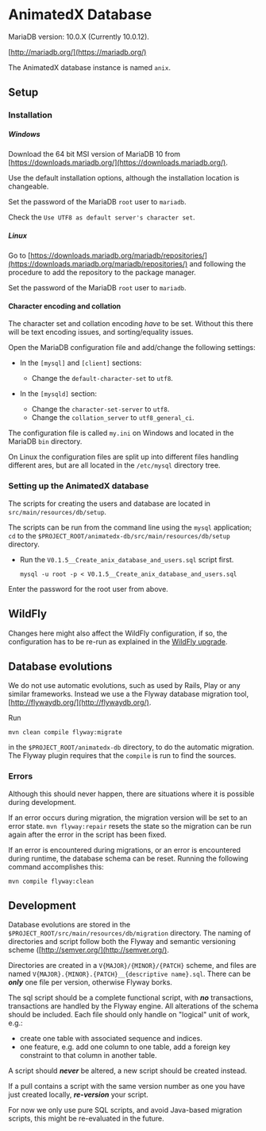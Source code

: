 # AnimatedX Database

MariaDB version: 10.0.X (Currently 10.0.12).

[http://mariadb.org/](https://mariadb.org/)

The AnimatedX database instance is named `anix`.

## Setup

### Installation

##### Windows

Download the 64 bit MSI version of MariaDB 10 from [https://downloads.mariadb.org/](https://downloads.mariadb.org/).

Use the default installation options, although the installation location is changeable.

Set the password of the MariaDB `root` user to `mariadb`.

Check the `Use UTF8 as default server's character set`.

##### Linux

Go to [https://downloads.mariadb.org/mariadb/repositories/](https://downloads.mariadb.org/mariadb/repositories/) and following the procedure to add the repository to the package manager.

Set the password of the MariaDB `root` user to `mariadb`.

#### Character encoding and collation

The character set and collation encoding _have_ to be set. Without this there will be text encoding issues, and sorting/equality issues.

Open the MariaDB configuration file and add/change the following settings:

- In the `[mysql]` and `[client]` sections:
    - Change the `default-character-set` to `utf8`.

- In the `[mysqld]` section:
    - Change the `character-set-server` to `utf8`.
    - Change the `collation_server` to `utf8_general_ci`.

The configuration file is called `my.ini` on Windows and located in the MariaDB `bin` directory.

On Linux the configuration files are split up into different files handling different ares, but are all located in the `/etc/mysql` directory tree.

### Setting up the AnimatedX database

The scripts for creating the users and database are located in `src/main/resources/db/setup`.

The scripts can be run from the command line using the `mysql` application; `cd` to the `$PROJECT_ROOT/animatedx-db/src/main/resources/db/setup` directory.

- Run the `V0.1.5__Create_anix_database_and_users.sql` script first.

    `mysql -u root -p < V0.1.5__Create_anix_database_and_users.sql`

Enter the password for the root user from above.

## WildFly

Changes here might also affect the WildFly configuration, if so, the configuration has to be re-run as explained in the [WildFly upgrade](../wildfly/README.md#upgrade).

## Database evolutions

We do not use automatic evolutions, such as used by Rails, Play or any similar frameworks. Instead we use a the Flyway database migration tool, [http://flywaydb.org/](http://flywaydb.org/).

Run

    mvn clean compile flyway:migrate
    
in the `$PROJECT_ROOT/animatedx-db` directory, to do the automatic migration. The Flyway plugin requires that the `compile` is run to find the sources.

### Errors

Although this should never happen, there are situations where it is possible during development. 

If an error occurs during migration, the migration version will be set to an error state. `mvn flyway:repair` resets the state so the migration can be run again after the error in the script has been fixed.

If an error is encountered during migrations, or an error is encountered during runtime, the database schema can be reset. Running the following command accomplishes this:

    mvn compile flyway:clean

## Development
Database evolutions are stored in the `$PROJECT_ROOT/src/main/resources/db/migration` directory. The naming of directories and script follow both the Flyway and semantic versioning scheme ([http://semver.org/](http://semver.org/).

Directories are created in a `V{MAJOR}/{MINOR}/{PATCH}` scheme, and files are named `V{MAJOR}.{MINOR}.{PATCH}__{descriptive name}.sql`. There can be ***only*** one file per version, otherwise Flyway borks.

The sql script should be a complete functional script, with ***no*** transactions, transactions are handled by the Flyway engine. All alterations of the schema should be included. Each file should only handle on "logical" unit of work, e.g.:

- create one table with associated sequence and indices.
- one feature, e.g. add one column to one table, add a foreign key constraint to that column in another table.

A script should ***never*** be altered, a new script should be created instead.

If a pull contains a script with the same version number as one you have just created locally, ***re-version*** your script.

For now we only use pure SQL scripts, and avoid Java-based migration scripts, this might be re-evaluated in the future.

